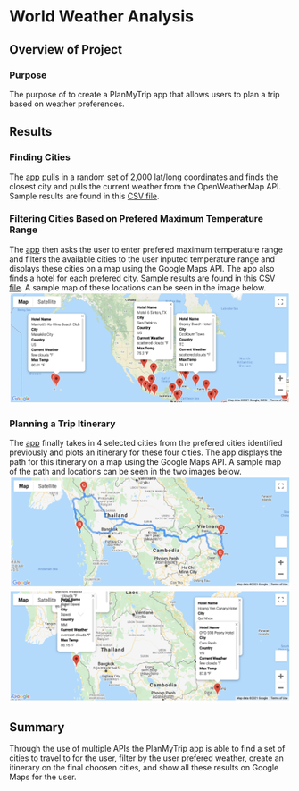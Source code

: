 # World Weather Analysis

## Overview of Project

### Purpose

The purpose of to create a PlanMyTrip app that allows users to plan a trip based on weather preferences.

## Results

### Finding Cities

The [app](https://github.com/aricciardelli2/UCB-Projects/blob/main/world_weather_analysis/Weather_Database/Weather_Database.ipynb) pulls in a random set of 2,000 lat/long coordinates and finds the closest city and pulls the current weather from the OpenWeatherMap API. Sample results are found in this [CSV file](https://github.com/aricciardelli2/UCB-Projects/blob/main/world_weather_analysis/Weather_Database/WeatherPy_Database.csv).

### Filtering Cities Based on Prefered Maximum Temperature Range

The [app](https://github.com/aricciardelli2/UCB-Projects/blob/main/world_weather_analysis/Vacation_Search/Vacation_Search.ipynb) then asks the user to enter prefered maximum temperature range and filters the available cities to the user inputed temperature range and displays these cities on a map using the Google Maps API. The app also finds a hotel for each prefered city. Sample results are found in this [CSV file](https://github.com/aricciardelli2/UCB-Projects/blob/main/world_weather_analysis/Vacation_Search/WeatherPy_vacation.csv).
A sample map of these locations can be seen in the image below.
![](https://github.com/aricciardelli2/UCB-Projects/blob/main/world_weather_analysis/Vacation_Search/WeatherPy_vacation_map.png)

### Planning a Trip Itinerary

The [app](https://github.com/aricciardelli2/UCB-Projects/blob/main/world_weather_analysis/Vacation_Itinerary/Vacation_Itinerary.ipynb) finally takes in 4 selected cities from the prefered cities identified previously and plots an itinerary for these four cities. The app displays the path for this itinerary on a map using the Google Maps API.
A sample map of the path and locations can be seen in the two images below.
![](https://github.com/aricciardelli2/UCB-Projects/blob/main/world_weather_analysis/Vacation_Itinerary/WeatherPy_travel_map.png)
![](https://github.com/aricciardelli2/UCB-Projects/blob/main/world_weather_analysis/Vacation_Itinerary/WeatherPy_travel_map_markers.png)

## Summary

Through the use of multiple APIs the PlanMyTrip app is able to find a set of cities to travel to for the user, filter by the user prefered weather, create an itinerary on the final choosen cities, and show all these results on Google Maps for the user.
